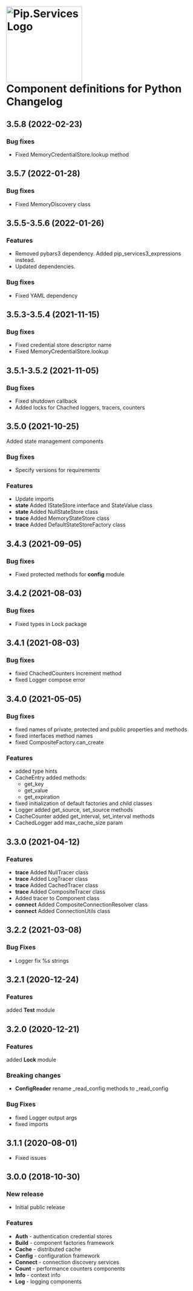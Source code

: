 # <img src="https://uploads-ssl.webflow.com/5ea5d3315186cf5ec60c3ee4/5edf1c94ce4c859f2b188094_logo.svg" alt="Pip.Services Logo" width="200"> <br/> Component definitions for Python Changelog

## <a name="3.5.8"></a> 3.5.8 (2022-02-23)

### Bug fixes
* Fixed MemoryCredentialStore.lookup method

## <a name="3.5.7"></a> 3.5.7 (2022-01-28)

### Bug fixes
* Fixed MemoryDiscovery class

## <a name="3.5.5-3.5.6"></a> 3.5.5-3.5.6 (2022-01-26)

### Features
* Removed pybars3 dependency. Added pip_services3_expressions instead.
* Updated dependencies. 

### Bug fixes
* Fixed YAML dependency

## <a name="3.5.3-3.5.4"></a> 3.5.3-3.5.4 (2021-11-15)

### Bug fixes
* Fixed credential store descriptor name
* Fixed MemoryCredentialStore.lookup

## <a name="3.5.1-3.5.2"></a> 3.5.1-3.5.2 (2021-11-05)

### Bug fixes
* Fixed shutdown callback
* Added locks for Chached loggers, tracers, counters

## <a name="3.5.0"></a> 3.5.0 (2021-10-25)

Added state management components

### Bug fixes
* Specify versions for requirements

### Features
* Update imports
* **state** Added IStateStore interface and StateValue class
* **state** Added NullStateStore class
* **trace** Added MemoryStateStore class
* **trace** Added DefaultStateStoreFactory class

## <a name="3.4.3"></a> 3.4.3 (2021-09-05)

### Bug fixes
* Fixed protected methods for **config** module


## <a name="3.4.2"></a> 3.4.2 (2021-08-03)

### Bug fixes
* Fixed types in Lock package

## <a name="3.4.1"></a> 3.4.1 (2021-08-03)

### Bug fixes
* fixed ChachedCounters increment method
* fixed Logger compose error


## <a name="3.4.0"></a> 3.4.0 (2021-05-05)

### Bug fixes
* fixed names of private, protected and public properties and methods
* fixed interfaces method names
* fixed CompositeFactory.can_create

### Features
* added type hints
* CacheEntry added methods:
    - get_key
    - get_value
    - get_expiration
* fixed initialization of default factories and child classes
* Logger added get_source, set_source methods
* CacheCounter added get_interval, set_interval methods
* CachedLogger add max_cache_size param


## <a name="3.3.0"></a> 3.3.0 (2021-04-12)

### Features
* **trace** Added NullTracer class
* **trace** Added LogTracer class
* **trace** Added CachedTracer class
* **trace** Added CompositeTracer class
* Added tracer to Component class
* **connect** Added CompositeConnectionResolver class
* **connect** Added ConnectionUtils class

## <a name="3.2.2"></a> 3.2.2 (2021-03-08)

### Bug Fixes
* Logger fix %s strings

## <a name="3.2.1"></a> 3.2.1 (2020-12-24)

### Features
added **Test** module

## <a name="3.2.0"></a> 3.2.0 (2020-12-21)

### Features
added **Lock** module

### Breaking changes
* **ConfigReader** rename _read_config methods to _read_config

### Bug Fixes
* fixed Logger output args
* fixed imports


## <a name="3.1.1"></a> 3.1.1 (2020-08-01)
* Fixed issues

## <a name="3.0.0"></a> 3.0.0 (2018-10-30)

### New release
* Initial public release

### Features
- **Auth** - authentication credential stores
- **Build** - component factories framework
- **Cache** - distributed cache
- **Config** - configuration framework
- **Connect** - connection discovery services
- **Count** - performance counters components
- **Info** - context info
- **Log** - logging components